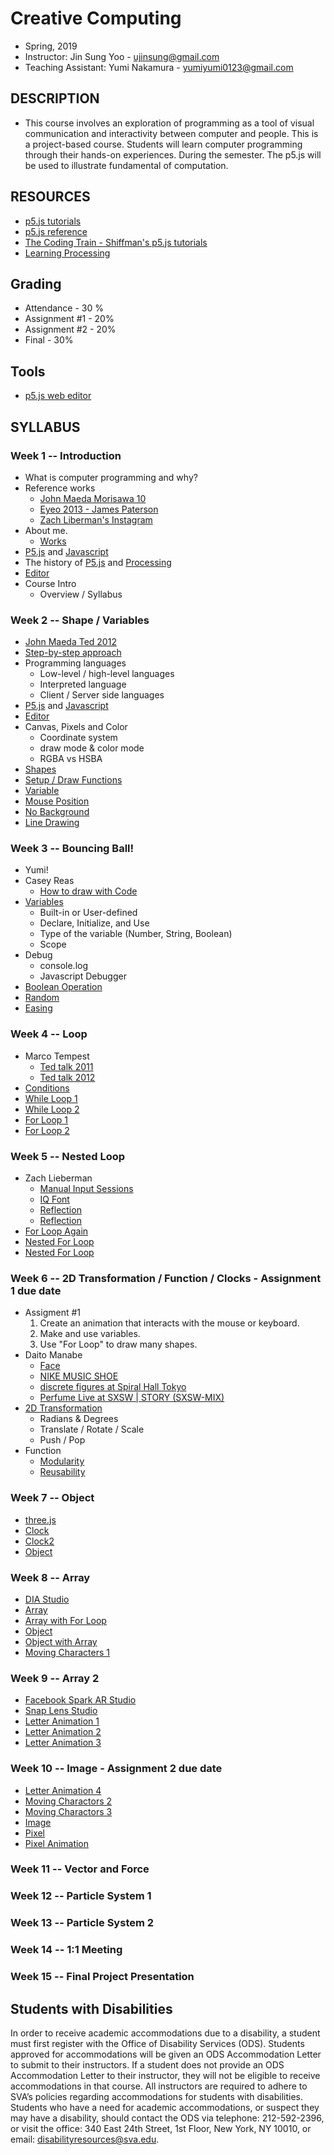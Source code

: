 # Creative Computing
- Spring, 2019
- Instructor: Jin Sung Yoo - ujinsung@gmail.com
- Teaching Assistant: Yumi Nakamura - yumiyumi0123@gmail.com

## DESCRIPTION
- This course involves an exploration of programming as a tool of visual communication and interactivity between computer and people. This is a project-based course. Students will learn computer programming through their hands-on experiences. During the semester. The p5.js will be used to illustrate fundamental of computation.

## RESOURCES
- [p5.js tutorials](https://p5js.org/learn/)
- [p5.js reference](http://p5js.org/reference)
- [The Coding Train - Shiffman's p5.js tutorials](https://www.youtube.com/user/shiffman/playlists)
- [Learning Processing](http://learningprocessing.com/)

## Grading
* Attendance - 30 %
* Assignment #1 - 20%
* Assignment #2 - 20%
* Final - 30%

## Tools
* [p5.js web editor](https://editor.p5js.org)

## SYLLABUS

### Week 1 -- Introduction
  * What is computer programming and why?
  * Reference works
    * [John Maeda Morisawa 10](https://maedastudio.com/morisawa-10-2016/)
    * [Eyeo 2013 - James Paterson](https://vimeo.com/69323991)
    * [Zach Liberman's Instagram](https://www.instagram.com/zach.lieberman/?hl=en)
  * About me.
    * [Works](https://vimeo.com/136505838)
  * [P5.js](https://p5js.org/) and [Javascript](https://en.wikipedia.org/wiki/JavaScript)
  * The history of [P5.js](https://p5js.org/) and [Processing](https://processing.org/)
  * [Editor](https://editor.p5js.org/)
  * Course Intro
    * Overview / Syllabus

### Week 2 -- Shape / Variables
  * [John Maeda Ted 2012](https://www.ted.com/talks/john_maeda_how_art_technology_and_design_inform_creative_leaders)
  * [Step-by-step approach](https://www.youtube.com/watch?v=cDA3_5982h8)
  * Programming languages
    * Low-level / high-level languages
    * Interpreted language
    * Client / Server side languages
  * [P5.js](https://p5js.org/) and [Javascript](https://en.wikipedia.org/wiki/JavaScript)
  * [Editor](https://editor.p5js.org/)
  * Canvas, Pixels and Color
    * Coordinate system
    * draw mode & color mode
    * RGBA vs HSBA
  * [Shapes](https://editor.p5js.org/jinsung/sketches/2Zf_Kuhw5)
  * [Setup / Draw Functions](https://editor.p5js.org/jinsung/sketches/nbKQODiF8)
  * [Variable](https://editor.p5js.org/jinsung/sketches/LnK1fCGxG)
  * [Mouse Position](https://editor.p5js.org/jinsung/sketches/6sEwURA2z)
  * [No Background](https://editor.p5js.org/jinsung/sketches/V6u5fiLJq)
  * [Line Drawing](https://editor.p5js.org/jinsung/sketches/-WTijUk-3)

### Week 3 -- Bouncing Ball!
 * Yumi!
 * Casey Reas
    * [How to draw with Code](https://www.youtube.com/watch?v=_8DMEHxOLQE)
 * [Variables](https://editor.p5js.org/jinsung/sketches/LnK1fCGxG)
    * Built-in or User-defined
    * Declare, Initialize, and Use
    * Type of the variable (Number, String, Boolean)
    * Scope
 * Debug
    * console.log
    * Javascript Debugger
 * [Boolean Operation](https://editor.p5js.org/jinsung/sketches/HYDqGeOFv)
 * [Random](https://editor.p5js.org/jinsung/sketches/OWSOiteWJ)
 * [Easing](https://editor.p5js.org/jinsung/sketches/UjXbU3Q8O)

### Week 4 -- Loop
 * Marco Tempest
    * [Ted talk 2011](https://www.ted.com/talks/marco_tempest_a_cyber_magic_card_trick_like_no_other?language=en#t-373758)
    * [Ted talk 2012](https://www.ted.com/talks/marco_tempest_a_cyber_magic_card_trick_like_no_other?language=en#t-373758)
 * [Conditions](https://editor.p5js.org/jinsung/sketches/kq1Cszsja)
 * [While Loop 1](https://editor.p5js.org/jinsung/sketches/p_11LXsvK)
 * [While Loop 2](https://editor.p5js.org/jinsung/sketches/MJ1oqNRBH)
 * [For Loop 1](https://editor.p5js.org/jinsung/sketches/5Ck8nwtLc)
 * [For Loop 2](https://editor.p5js.org/jinsung/sketches/_ePNjW-0h)

### Week 5 -- Nested Loop
 * Zach Lieberman
    * [Manual Input Sessions](https://www.youtube.com/watch?v=3paLKLZbRY4)
    * [IQ Font](https://vimeo.com/5233789)
    * [Reflection](https://www.youtube.com/watch?v=FOV3FDbpEvI)
    * [Reflection](https://twitter.com/zachlieberman/status/1082672539464331264)
 * [For Loop Again](https://editor.p5js.org/jinsung/sketches/oIg2GKphj)
 * [Nested For Loop](https://editor.p5js.org/jinsung/sketches/u5kQQvSQf)
 * [Nested For Loop](https://editor.p5js.org/jinsung/sketches/BUhPCkQM_)

### Week 6 -- 2D Transformation / Function / Clocks - Assignment 1 due date
 * Assigment #1
    1. Create an animation that interacts with the mouse or keyboard.
    2. Make and use variables.
    3. Use "For Loop" to draw many shapes.
 * Daito Manabe
    * [Face](https://www.youtube.com/watch?v=pLAma-lrJRM)
    * [NIKE MUSIC SHOE](https://www.youtube.com/watch?v=uS1exujG3cY)
    * [discrete figures at Spiral Hall Tokyo](https://www.youtube.com/watch?time_continue=88&v=hauXQQhwbgM)
    * [Perfume Live at SXSW | STORY (SXSW-MIX)](https://www.youtube.com/watch?v=zZiPIgCtIxg)
 * [2D Transformation](https://editor.p5js.org/jinsung/sketches/fuV9qy_iZ)
    * Radians & Degrees
    * Translate / Rotate / Scale
    * Push / Pop
 * Function
    * [Modularity](https://editor.p5js.org/jinsung/sketches/l7Uf-zbeO)
    * [Reusability](https://editor.p5js.org/jinsung/sketches/HAyYTZWG7)
 
### Week 7 -- Object
 * [three.js](https://threejs.org/)
 * [Clock](https://editor.p5js.org/jinsung/sketches/6zSA6_ZeW)
 * [Clock2](https://editor.p5js.org/jinsung/sketches/CM_7_WPrB)
 * [Object](https://editor.p5js.org/jinsung/sketches/KtVF8apBV)
 
### Week 8 -- Array
 * [DIA Studio](http://dia.tv/)
 * [Array](https://editor.p5js.org/jinsung/sketches/cHcf9kZdc)
 * [Array with For Loop](https://editor.p5js.org/jinsung/sketches/LC-b5TInX)
 * [Object](https://editor.p5js.org/jinsung/sketches/KtVF8apBV)
 * [Object with Array](https://editor.p5js.org/jinsung/sketches/xKneEnFnW)
 * [Moving Characters 1](https://editor.p5js.org/jinsung/sketches/cJWSbuV1P2)

### Week 9 -- Array 2
 * [Facebook Spark AR Studio](https://www.sparkar.com/ar-studio/learn)
 * [Snap Lens Studio](https://lensstudio.snapchat.com/)
 * [Letter Animation 1](https://editor.p5js.org/jinsung/sketches/eyAyczpBO)
 * [Letter Animation 2](https://editor.p5js.org/jinsung/sketches/dUCDvAlbf)
 * [Letter Animation 3](https://editor.p5js.org/jinsung/sketches/e-Yid3Z-V)

### Week 10 -- Image - Assignment 2 due date
 * [Letter Animation 4](https://editor.p5js.org/jinsung/sketches/bcS4TW7iv)
 * [Moving Charactors 2](https://editor.p5js.org/jinsung/sketches/SsIxIlQYa)
 * [Moving Charactors 3](https://editor.p5js.org/jinsung/sketches/aHTNv334s)
 * [Image](https://editor.p5js.org/jinsung/sketches/eH8irXDTj)
 * [Pixel](https://editor.p5js.org/jinsung/sketches/JSDPUVCmO)
 * [Pixel Animation](https://editor.p5js.org/jinsung/sketches/tdGXQhDob)

### Week 11 -- Vector and Force

### Week 12 -- Particle System 1

### Week 13 -- Particle System 2

### Week 14 -- 1:1 Meeting

### Week 15 -- Final Project Presentation
    
## Students with Disabilities

In order to receive academic accommodations due to a disability, a student must first register with the Office of Disability Services (ODS). Students approved for accommodations will be given an ODS Accommodation Letter to submit to their instructors. If a student does not provide an ODS Accommodation Letter to their instructor, they will not be eligible to receive accommodations in that course. All instructors are required to adhere to SVA’s policies regarding accommodations for students with disabilities. Students who have a need for academic accommodations, or suspect they may have a disability, should contact the ODS via telephone: 212-592-2396, or visit the office: 340 East 24th Street, 1st Floor, New York, NY 10010, or email: disabilityresources@sva.edu.
